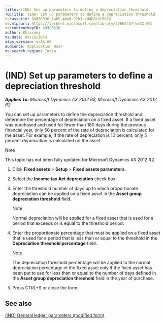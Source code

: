 ```yaml
---
title: (IND) Set up parameters to define a depreciation threshold
TOCTitle: (IND) Set up parameters to define a depreciation threshold
ms:assetid: 08830920-1a85-4dad-97b3-cd4b8c3c5978
ms:mtpsurl: https://technet.microsoft.com/library/JJ664457(v=AX.60)
ms:contentKeyID: 49385536
author: Khairunj
ms.date: 04/18/2014
mtps_version: v=AX.60
audience: Application User
ms.search.region: India
---
```


# (IND) Set up parameters to define a depreciation threshold 


_**Applies To:** Microsoft Dynamics AX 2012 R3, Microsoft Dynamics AX 2012 R2_

You can set up parameters to define the depreciation threshold and determine the percentage of depreciation on a fixed asset. If a fixed asset was purchased and used for fewer than 180 days during the previous financial year, only 50 percent of the rate of depreciation is calculated for the asset. For example, if the rate of depreciation is 10 percent, only 5 percent depreciation is calculated on the asset.


> [!NOTE]
> <P>This topic has not been fully updated for Microsoft Dynamics AX 2012 R2.</P>



1.  Click **Fixed assets** \> **Setup** \> **Fixed assets parameters**.

2.  Select the **Income tax Act depreciation** check box.

3.  Enter the threshold number of days up to which proportionate depreciation can be applied on a fixed asset in the **Asset group depreciation threshold** field.
    

    > [!NOTE]
    > <P>Normal depreciation will be applied for a fixed asset that is used for a period that exceeds or is equal to the threshold period.</P>



4.  Enter the proportionate percentage that must be applied on a fixed asset that is used for a period that is less than or equal to the threshold in the **Depreciation threshold percentage** field.
    

    > [!NOTE]
    > <P>The depreciation threshold percentage will be applied to the normal depreciation percentage of the fixed asset only if the fixed asset has been put to use for less than or equal to the number of days defined in the <STRONG>Asset group depreciation threshold</STRONG> field in the year of purchase.</P>



5.  Press CTRL+S or close the form.

## See also

[(IND) General ledger parameters (modified form)](https://technet.microsoft.com/library/jj677901\(v=ax.60\))

  


